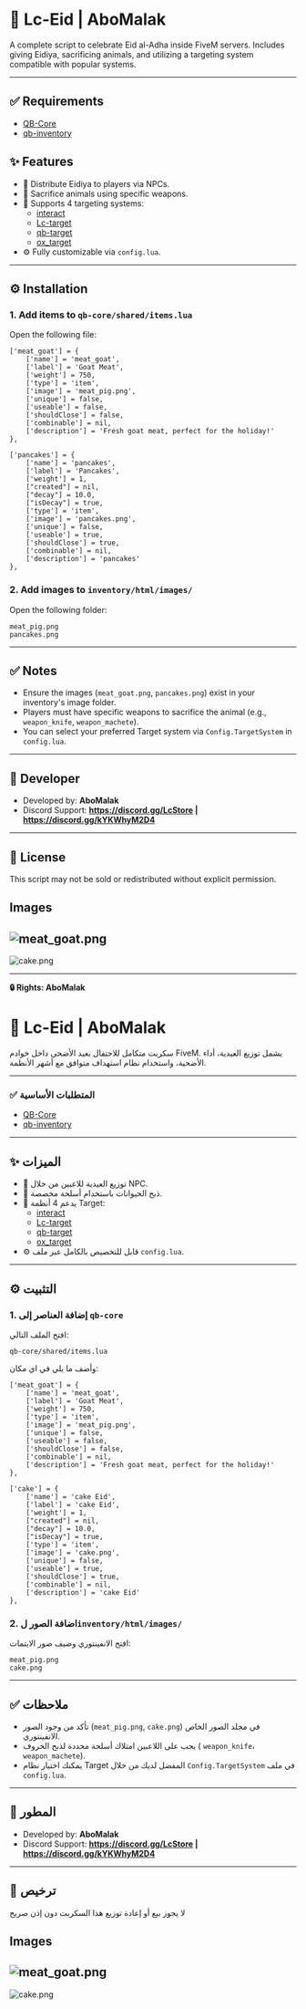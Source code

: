 # 🐐 Lc-Eid | AboMalak

A complete script to celebrate Eid al-Adha inside FiveM servers. Includes giving Eidiya, sacrificing animals, and utilizing a targeting system compatible with popular systems.

---

## ✅ Requirements

- [QB-Core](https://github.com/qbcore-framework/qb-core)
- [qb-inventory](https://github.com/qbcore-framework/qb-inventory)

## ✨ Features

- 🎁 Distribute Eidiya to players via NPCs.
- 🔪 Sacrifice animals using specific weapons.
- 🔄 Supports 4 targeting systems:
  - [interact](https://github.com/JacobWilliams/interact)
  - [Lc-target](https://github.com/Lc-Scripts/Lc-target)
  - [qb-target](https://github.com/qbcore-framework/qb-target)
  - [ox_target](https://github.com/overextended/ox_target)
- ⚙️ Fully customizable via `config.lua`.

---

## ⚙️ Installation

### 1. Add items to `qb-core/shared/items.lua`

Open the following file:
```
['meat_goat'] = {
    ['name'] = 'meat_goat',
    ['label'] = 'Goat Meat',
    ['weight'] = 750,
    ['type'] = 'item',
    ['image'] = 'meat_pig.png',
    ['unique'] = false,
    ['useable'] = false,
    ['shouldClose'] = false,
    ['combinable'] = nil,
    ['description'] = 'Fresh goat meat, perfect for the holiday!'
},

['pancakes'] = {
    ['name'] = 'pancakes',
    ['label'] = 'Pancakes',
    ['weight'] = 1,
    ["created"] = nil,
    ["decay"] = 10.0,
    ["isDecay"] = true,
    ['type'] = 'item',
    ['image'] = 'pancakes.png',
    ['unique'] = false,
    ['useable'] = true,
    ['shouldClose'] = true,
    ['combinable'] = nil,
    ['description'] = 'pancakes'
},
```

### 2. Add images to `inventory/html/images/`

Open the following folder:

```
meat_pig.png
pancakes.png
```
---

## ✅ Notes

- Ensure the images (`meat_goat.png`, `pancakes.png`) exist in your inventory's image folder.
- Players must have specific weapons to sacrifice the animal (e.g., `weapon_knife`, `weapon_machete`).
- You can select your preferred Target system via `Config.TargetSystem` in `config.lua`.

---

## 📌 Developer

- Developed by: **AboMalak**
- Discord Support: **https://discord.gg/LcStore | https://discord.gg/kYKWhyM2D4**

---

## 📄 License

This script may not be sold or redistributed without explicit permission.


## Images

![meat_goat.png](https://cdn.discordapp.com/attachments/1057493068439359549/1380747013448142950/meat_pig.png?ex=6845005d&is=6843aedd&hm=5c866582bad364c1542224d9f5c5e126375d8af270a6636424c7185eac4d768e&)
--
![cake.png](https://cdn.discordapp.com/attachments/1057493068439359549/1380747966939398185/cake.png?ex=68450140&is=6843afc0&hm=4eaea7b41fe259426c6c8faca9ac37ece7198919309bbc812bc4068704f395a7&)

---

**🔒 Rights: AboMalak**

# 🐐 Lc-Eid | AboMalak

سكربت متكامل للاحتفال بعيد الأضحى داخل خوادم FiveM. يشمل توزيع العيدية، أداء الأضحية، واستخدام نظام استهداف متوافق مع أشهر الأنظمة.

---

### ✅ المتطلبات الأساسية

- [QB-Core](https://github.com/qbcore-framework/qb-core)
- [qb-inventory](https://github.com/qbcore-framework/qb-inventory)
---

## ✨ الميزات

- 🎁 توزيع العيدية للاعبين من خلال NPC.
- 🔪 ذبح الحيوانات باستخدام أسلحة مخصصة.
- 🔄 يدعم 4 أنظمة Target:
  - [interact](https://github.com/darktrovx/interact)
  - [Lc-target](https://github.com/Lc-Scripts/Lc-target)
  - [qb-target](https://github.com/qbcore-framework/qb-target)
  - [ox_target](https://github.com/overextended/ox_target)
- ⚙️ قابل للتخصيص بالكامل عبر ملف `config.lua`.

---

## ⚙️ التثبيت

### 1. إضافة العناصر إلى `qb-core`

افتح الملف التالي:

```
qb-core/shared/items.lua
```

وأضف ما يلي في اي مكان:
```
['meat_goat'] = {
    ['name'] = 'meat_goat',
    ['label'] = 'Goat Meat',
    ['weight'] = 750,
    ['type'] = 'item',
    ['image'] = 'meat_pig.png',
    ['unique'] = false,
    ['useable'] = false,
    ['shouldClose'] = false,
    ['combinable'] = nil,
    ['description'] = 'Fresh goat meat, perfect for the holiday!'
},

['cake'] = {
    ['name'] = 'cake Eid',
    ['label'] = 'cake Eid',
    ['weight'] = 1,
    ["created"] = nil,
    ["decay"] = 10.0,
    ["isDecay"] = true,
    ['type'] = 'item',
    ['image'] = 'cake.png',
    ['unique'] = false,
    ['useable'] = true,
    ['shouldClose'] = true,
    ['combinable'] = nil,
    ['description'] = 'cake Eid'
},
```

### 2. اضافة الصور ل`inventory/html/images/`

افتح الانفينتوري وضيف صور الايتمات:
```
meat_pig.png
cake.png
```

---
## ✅ ملاحظات

- تأكد من وجود الصور (`meat_pig.png`, `cake.png`) في مجلد الصور الخاص الانفينتوري.
- يجب على اللاعبين امتلاك أسلحة محددة لذبح الخروف ( `weapon_knife`، `weapon_machete`).
- يمكنك اختيار نظام Target المفضل لديك من خلال `Config.TargetSystem` في ملف `config.lua`.

---

## 📌 المطور

- Developed by: **AboMalak**
- Discord Support: **https://discord.gg/LcStore | https://discord.gg/kYKWhyM2D4**

---

## 📜 ترخيص

لا يجوز بيع أو إعادة توزيع هذا السكربت دون إذن صريح


## Images
![meat_goat.png](https://cdn.discordapp.com/attachments/1057493068439359549/1380747013448142950/meat_pig.png?ex=6845005d&is=6843aedd&hm=5c866582bad364c1542224d9f5c5e126375d8af270a6636424c7185eac4d768e&)
--
![cake.png](https://cdn.discordapp.com/attachments/1057493068439359549/1380747966939398185/cake.png?ex=68450140&is=6843afc0&hm=4eaea7b41fe259426c6c8faca9ac37ece7198919309bbc812bc4068704f395a7&)


